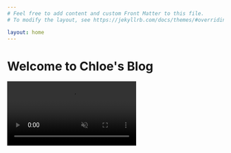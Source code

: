 ```yaml
---
# Feel free to add content and custom Front Matter to this file.
# To modify the layout, see https://jekyllrb.com/docs/themes/#overriding-theme-defaults

layout: home
---
```

<html>
	<head>
		<title>Little Soldier Boy</title>
		<style>
			.center {
            }
            body {
      }
		</style>
	</head>
	<body>
		<div>
			<h1>Welcome to Chloe's Blog</h1>
			<video autoplay loop muted>
				<source src="Background.mp4" type="video/mp4">
				<source src="Background.mp4" type="video/mp4">
				<source src="Background.mp4" type="video/mp4">
			<p><a href="https://www.youtube.com/watch?v=ErmZRsCIUsE"> In honor of Mako </a></p>
		</div>
	</body>
</html>